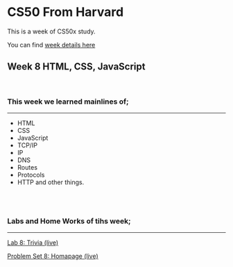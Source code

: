 # CS50 From Harvard
This is a week of CS50x study.

You can find [week details here](https://cs50.harvard.edu/x/2021/weeks/8/)


## Week 8 HTML, CSS, JavaScript
<br>

### This week we learned mainlines of;

<hr>

- HTML
- CSS
- JavaScript
- TCP/IP
- IP
- DNS
- Routes
- Protocols
- HTTP
  and other things.
<br>
<br>

### Labs and Home Works of tihs week;
<hr>

[Lab 8: Trivia (live)](triviaa-cs-css-html.surge.sh)

[Problem Set 8: Homapage (live)](http://cs50-pset8-homepage.surge.sh/)